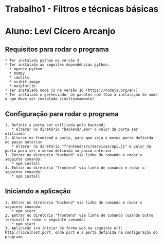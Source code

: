 # Trabalho1 - Filtros e técnicas básicas

# Aluno: Leví Cícero Arcanjo

## Requisitos para rodar o programa

    * Ter instalado python na versão 3
    * Ter instalado as seguites dependências python:
      * opencv-python
      * numpy
      * imutils
      * scikit-image
      * matplotlib
    * Ter instalado node js na versão 16 (https://nodejs.org/en/)
    * Ter instalado o gerenciador de pacotes npm (Com a instalação do node o npm deve ser instalado simultaneamente)

## Configuração para rodar o programa

    1. Definir a porta ser utilizada pelo backend:
       * Alterar no diretório "backend/.env" o valor da porta ser utilizada
    2. Alterar no frontend a porta, para que seja a mesma porta definida no passo anterior
       * Alterar no diretório "frontend/src/services/api.js" o valor da porta para ser o mesmo definido no passo anterior
    3. Entrar no diretorio "backend" via linha de comando e rodar o seguinte comando:
       * npm install
    4. Entrar no diretorio "frontend" via linha de comando e rodar o seguinte comando:
       * npm install

## Iniciando a aplicação

    1. Entrar no diretorio "backend" via linha de comando e rodar o seguinte comando:
       * npm start
    2. Entrar no diretorio "frontend" via linha de comando (usando outro terminal) e rodar o seguinte comando:
       * npm start
    3. Aplicação irá iniciar de forma web na seguinte url: http://localhost:port, onde port é a porta definida na configuração do programa
